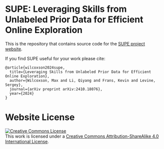 # SUPE: Leveraging Skills from Unlabeled Prior Data for Efficient Online Exploration

This is the repository that contains source code for the [SUPE project website](https://wilcoxsonm21.github.io).

If you find SUPE useful for your work please cite:
```
@article{wilcoxson2024supe,
  title={Leveraging Skills from Unlabeled Prior Data for Efficient Online Exploration},
  author={Wilcoxson, Max and Li, Qiyang and Frans, Kevin and Levine, Sergey},
  journal={arXiv preprint arXiv:2410.18076},
  year={2024}
}
```

# Website License
<a rel="license" href="http://creativecommons.org/licenses/by-sa/4.0/"><img alt="Creative Commons License" style="border-width:0" src="https://i.creativecommons.org/l/by-sa/4.0/88x31.png" /></a><br />This work is licensed under a <a rel="license" href="http://creativecommons.org/licenses/by-sa/4.0/">Creative Commons Attribution-ShareAlike 4.0 International License</a>.

